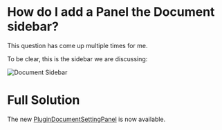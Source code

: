 # How do I add a Panel the Document sidebar?

This question has come up multiple times for me.

To be clear, this is the sidebar we are discussing:

![Document Sidebar](../../../../master/assets/images/q1-screenshot.png?raw=true)



# Full Solution
The new [PluginDocumentSettingPanel](../../slots/plugin-document-setting-panel.md) is now available.
